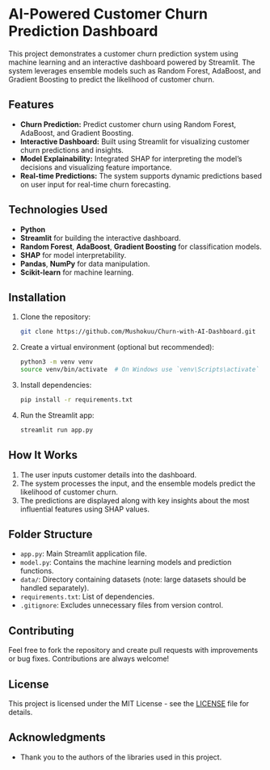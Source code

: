 # AI-Powered Customer Churn Prediction Dashboard

This project demonstrates a customer churn prediction system using machine learning and an interactive dashboard powered by Streamlit. The system leverages ensemble models such as Random Forest, AdaBoost, and Gradient Boosting to predict the likelihood of customer churn.

## Features
- **Churn Prediction:** Predict customer churn using Random Forest, AdaBoost, and Gradient Boosting.
- **Interactive Dashboard:** Built using Streamlit for visualizing customer churn predictions and insights.
- **Model Explainability:** Integrated SHAP for interpreting the model’s decisions and visualizing feature importance.
- **Real-time Predictions:** The system supports dynamic predictions based on user input for real-time churn forecasting.

## Technologies Used
- **Python**
- **Streamlit** for building the interactive dashboard.
- **Random Forest**, **AdaBoost**, **Gradient Boosting** for classification models.
- **SHAP** for model interpretability.
- **Pandas**, **NumPy** for data manipulation.
- **Scikit-learn** for machine learning.

## Installation

1. Clone the repository:

    ```bash
    git clone https://github.com/Mushokuu/Churn-with-AI-Dashboard.git
    ```

2. Create a virtual environment (optional but recommended):

    ```bash
    python3 -m venv venv
    source venv/bin/activate  # On Windows use `venv\Scripts\activate`
    ```

3. Install dependencies:

    ```bash
    pip install -r requirements.txt
    ```

4. Run the Streamlit app:

    ```bash
    streamlit run app.py
    ```

## How It Works

1. The user inputs customer details into the dashboard.
2. The system processes the input, and the ensemble models predict the likelihood of customer churn.
3. The predictions are displayed along with key insights about the most influential features using SHAP values.

## Folder Structure
- `app.py`: Main Streamlit application file.
- `model.py`: Contains the machine learning models and prediction functions.
- `data/`: Directory containing datasets (note: large datasets should be handled separately).
- `requirements.txt`: List of dependencies.
- `.gitignore`: Excludes unnecessary files from version control.

## Contributing

Feel free to fork the repository and create pull requests with improvements or bug fixes. Contributions are always welcome!

## License

This project is licensed under the MIT License - see the [LICENSE](LICENSE) file for details.

## Acknowledgments

- Thank you to the authors of the libraries used in this project.
